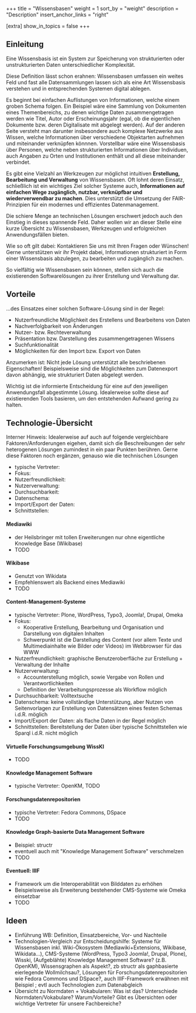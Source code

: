 +++
title = "Wissensbasen"
weight = 1
sort_by = "weight"
description = "Description"
insert_anchor_links = "right"

[extra]
show_in_topics = false
+++

## Einleitung

Eine Wissensbasis ist ein System zur Speicherung von strukturierten oder unstrukturierten Daten unterschiedlicher Komplexität.

Diese Definition lässt schon erahnen: Wissensbasen umfassen ein weites Feld und fast alle Datensammlungen lassen sich als eine Art Wissensbasis verstehen und in entsprechenden Systemen digital ablegen.

Es beginnt bei einfachen Auflistungen von Informationen, welche einem groben Schema folgen. Ein Beispiel wäre eine Sammlung von Dokumenten eines Themenbereichs, zu denen wichtige Daten zusammengetragen werden wie Titel, Autor oder Erscheinungsjahr (egal, ob die eigentlichen Dokumente bzw. deren Digitalisate mit abgelegt werden).
Auf der anderen Seite versteht man darunter insbesondere auch komplexe Netzwerke aus Wissen, welche Informationen über verschiedene Objektarten aufnehmen und miteinander verknüpfen könnnen. Vorstellbar wäre eine Wissensbasis über Personen, welche neben strukturierten Informationen über Individuen, auch Angaben zu Orten und Institutionen enthält und all diese miteinander verbindet.

Es gibt eine Vielzahl an Werkzeugen zur möglichst intuitiven **Erstellung, Bearbeitung und Verwaltung** von Wissensbasen. Oft lohnt deren Einsatz, schließlich ist ein wichtiges Ziel solcher Systeme auch, **Informationen auf einfachen Wege zugänglich, nutzbar, verknüpfbar und wiederverwendbar zu machen**. Dies unterstützt die Umsetzung der FAIR-Prinzipien für ein modernes und effizientes Datenmanagement.

Die schiere Menge an technischen Lösungen erschwert jedoch auch den Einstieg in dieses spannende Feld. Daher wollen wir an dieser Stelle eine kurze Übersicht zu Wissensbasen, Werkzeugen und erfolgreichen Anwendungsfällen bieten.

Wie so oft gilt dabei: Kontaktieren Sie uns mit Ihren Fragen oder Wünschen! Gerne unterstützen wir ihr Projekt dabei, Informationen strukturiert in Form einer Wissensbasis abzulegen, zu bearbeiten und zugänglich zu machen.


So vielfältig wie Wissensbasen sein können, stellen sich auch die existierenden Softwarelösungen zu ihrer Erstellung und Verwaltung dar.

## Vorteile

...des Einsatzes einer solchen Software-Lösung sind in der Regel:

* Nutzerfreundliche Möglichkeit des Erstellens und Bearbeitens von Daten
* Nachverfolgbarkeit von Änderungen
* Nutzer- bzw. Rechteverwaltung
* Präsentation bzw. Darstellung des zusammengetragenen Wissens
* Suchfunktionalität
* Möglichkeiten für den Import bzw. Export von Daten

Anzumerken ist: Nicht jede Lösung unterstützt alle beschriebenen Eigenschaften!
Beispielsweise sind die Möglichkeiten zum Datenexport davon abhängig, wie strukturiert Daten abgelegt werden.

Wichtig ist die informierte Entscheidung für eine auf den jeweiligen Anwendungsfall abgestimmte Lösung. Idealerweise sollte diese auf existierenden Tools basieren, um den entstehenden Aufwand gering zu halten.

## Technologie-Übersicht

Interner Hinweis: Idealerweise auf auch auf folgende vergleichbare Faktoren/Anforderungen eigehen, damit sich die Beschreibungen der sehr heterogenen Lösungen zumindest in ein paar Punkten berühren. Gerne diese Faktoren noch ergänzen, genauso wie die technischen Lösungen

* typische Vertreter: 
* Fokus: 
* Nutzerfreundlichkeit: 
* Nutzerverwaltung: 
* Durchsuchbarkeit: 
* Datenschema:
* Import/Export der Daten: 
* Schnittstellen: 

#### Mediawiki

* der Heilsbringer mit tollen Erweiterungen nur ohne eigentliche Knowledge Base (Wikibase)
* TODO

#### Wikibase

* Genutzt von Wikidata
* Empfehlenswert als Backend eines Mediawiki
* TODO

#### Content-Management-Systeme

* typische Vertreter: Plone, WordPress, Typo3, Joomla!, Drupal, Omeka
* Fokus:
  * Kooperative Erstellung, Bearbeitung und Organisation und Darstellung von digitalen Inhalten
  * Schwerpunkt ist die Darstellung des Content (vor allem Texte und Multimediainhalte wie Bilder oder Videos) im Webbrowser für das WWW
* Nutzerfreundlichkeit: graphische Benutzeroberfläche zur Erstellung + Verwaltung der Inhalte
* Nutzerverwaltung:
  * Accounterstellung möglich, sowie Vergabe von Rollen und Verantwortlichkeiten
  * Definition der Verarbeitungsprozesse als Workflow möglich
* Durchsuchbarkeit: Volltextsuche
* Datenschema: keine vollständige Unterstützung, aber Nutzen von Seitenvorlagen zur Erstellung von Datensätzen eines festen Schemas i.d.R. möglich
* Import/Export der Daten: als flache Daten in der Regel möglich
* Schnittstellen: Bereitstellung der Daten über typische Schnittstellen wie Sparql i.d.R. nicht möglich

#### Virtuelle Forschungsumgebung WissKI

* TODO

#### Knowledge Management Software

* typische Vertreter: OpenKM, TODO

#### Forschungsdatenrepositorien

* typische Vertreter: Fedora Commons, DSpace
* TODO

#### Knowledge Graph-basierte Data Management Software

* Beispiel: structr
* eventuell auch mit "Knowledge Management Software" verschmelzen
* TODO

#### Eventuell: IIIF

* Framework um die Interoperabilität von Bilddaten zu erhöhen
* Beispielsweise als Erweiterung bestehender CMS-Systeme wie Omeka einsetzbar
* TODO

## Ideen

* Einführung WB: Definition, Einsatzbereiche, Vor- und Nachteile
* Technologien-Vergleich zur Entscheidungshilfe: Systeme für Wissensbasen inkl. Wiki-Ökosystem (Mediawiki+Extensions, Wikibase, Wikidata...), CMS-Systeme (WordPress, Typo3 Joomla!, Drupal, Plone), Wisski, (Aufgeblähte) Knowledge Management Software? (z.B. OpenKM), Wissensgraphen als Aspekt?, zb structr als gaphbasierte eierlegende Wollmilchsau?, Lösungen für Forschungsdatenrepositorien wie Fedora Commons und DSpace?, auch IIIF-Framework erwähnen mit Beispiel ; evtl auch Technologien zum Datenabgleich
* Übersicht zu Normdaten + Vokabularen: Was ist das? Unterschiede Normdaten/Vokabulare? Warum/Vorteile? Gibt es Übersichten oder wichtige Vertreter für unsere Fachbereiche?
